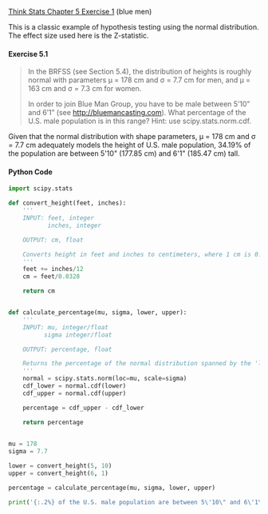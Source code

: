 [Think Stats Chapter 5 Exercise 1](http://greenteapress.com/thinkstats2/html/thinkstats2006.html#toc50) (blue men)

This is a classic example of hypothesis testing using the normal distribution. The effect size used here is the Z-statistic.

#### Exercise 5.1

>In the BRFSS (see Section 5.4), the distribution of heights is roughly normal with parameters μ = 178 cm and σ = 7.7 cm for men, and μ = 163 cm and σ = 7.3 cm for women.
>
>In order to join Blue Man Group, you have to be male between 5’10” and 6’1” (see http://bluemancasting.com). What percentage of the U.S. male population is in this range? Hint: use scipy.stats.norm.cdf.

Given that the normal distribution with shape parameters, μ = 178 cm and σ = 7.7 cm adequately models the height of U.S. male population, 34.19% of the population are between 5'10" (177.85 cm) and 6'1" (185.47 cm) tall. 

#### Python Code

```python
import scipy.stats

def convert_height(feet, inches):
    '''
    INPUT: feet, integer
           inches, integer

    OUTPUT: cm, float

    Converts height in feet and inches to centimeters, where 1 cm is 0.0328
    '''
    feet += inches/12
    cm = feet/0.0328

    return cm 


def calculate_percentage(mu, sigma, lower, upper):
    '''
    INPUT: mu, integer/float
          sigma integer/float

    OUTPUT: percentage, float

    Returns the percentage of the normal distribution spanned by the 'lower' and 'upper' values.
    '''
    normal = scipy.stats.norm(loc=mu, scale=sigma)
    cdf_lower = normal.cdf(lower)
    cdf_upper = normal.cdf(upper)

    percentage = cdf_upper - cdf_lower

    return percentage
    

mu = 178
sigma = 7.7

lower = convert_height(5, 10)
upper = convert_height(6, 1)

percentage = calculate_percentage(mu, sigma, lower, upper)

print('{:.2%} of the U.S. male population are between 5\'10\" and 6\'1\"'.format(percentage))

```

